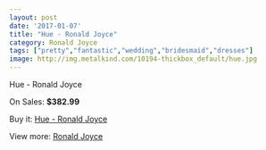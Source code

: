 ```yaml
---
layout: post
date: '2017-01-07'
title: "Hue - Ronald Joyce"
category: Ronald Joyce
tags: ["pretty","fantastic","wedding","bridesmaid","dresses"]
image: http://img.metalkind.com/10194-thickbox_default/hue.jpg
---
```

Hue - Ronald Joyce

On Sales: **$382.99**
<a href="https://www.metalkind.com/en/ronald-joyce/4621-hue.html"><amp-img layout="responsive" width="600" height="600" src="//img.metalkind.com/10194-thickbox_default/hue.jpg" alt="Hue - Ronald Joyce 0" /></a>

Buy it: [Hue - Ronald Joyce](https://www.metalkind.com/en/ronald-joyce/4621-hue.html "Hue - Ronald Joyce")

View more: [Ronald Joyce](https://www.metalkind.com/en/110-ronald-joyce "Ronald Joyce")
